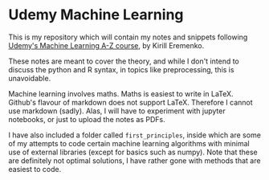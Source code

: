 # Udemy Machine Learning

This is my repository which will contain my notes and snippets following [Udemy's Machine Learning A-Z course](https://www.udemy.com/machinelearning/learn/v4/overview), by Kirill Eremenko.

These notes are meant to cover the theory, and while I don't intend to discuss the python and R syntax, in topics like preprocessing, this is unavoidable.

Machine learning involves maths. Maths is easiest to write in LaTeX. Github's flavour of markdown does not support LaTeX. Therefore I cannot use markdown (sadly). Alas, I will have to experiment with jupyter notebooks, or just to upload the notes as PDFs.

I have also included a folder called `first_principles`, inside which are some of my attempts to code certain machine learning algorithms with minimal use of external libraries (except for basics such as numpy). Note that these are definitely not optimal solutions, I have rather gone with methods that are easiest to code. 
